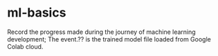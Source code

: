 # ml-basics
Record the progress made during the journey of machine learning development;
The event.?? is the trained model file loaded from Google Colab cloud. 
